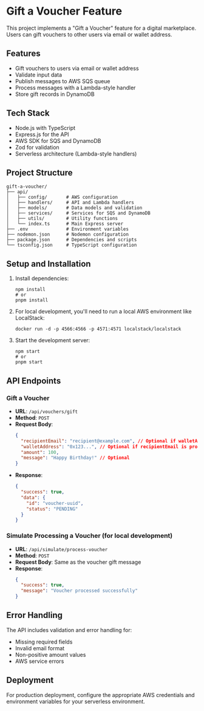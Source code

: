 # Gift a Voucher Feature

This project implements a "Gift a Voucher" feature for a digital marketplace. Users can gift vouchers to other users via email or wallet address.

## Features

- Gift vouchers to users via email or wallet address
- Validate input data
- Publish messages to AWS SQS queue
- Process messages with a Lambda-style handler
- Store gift records in DynamoDB

## Tech Stack

- Node.js with TypeScript
- Express.js for the API
- AWS SDK for SQS and DynamoDB
- Zod for validation
- Serverless architecture (Lambda-style handlers)

## Project Structure

```
gift-a-voucher/
├── api/
│   ├── config/       # AWS configuration
│   ├── handlers/     # API and Lambda handlers
│   ├── models/       # Data models and validation
│   ├── services/     # Services for SQS and DynamoDB
│   ├── utils/        # Utility functions
│   └── index.ts      # Main Express server
├── .env              # Environment variables
├── nodemon.json      # Nodemon configuration
├── package.json      # Dependencies and scripts
└── tsconfig.json     # TypeScript configuration
```

## Setup and Installation

1. Install dependencies:
   ```
   npm install
   # or
   pnpm install
   ```

2. For local development, you'll need to run a local AWS environment like LocalStack:
   ```
   docker run -d -p 4566:4566 -p 4571:4571 localstack/localstack
   ```

3. Start the development server:
   ```
   npm start
   # or
   pnpm start
   ```

## API Endpoints

### Gift a Voucher
- **URL**: `/api/vouchers/gift`
- **Method**: `POST`
- **Request Body**:
  ```json
  {
    "recipientEmail": "recipient@example.com", // Optional if walletAddress is provided
    "walletAddress": "0x123...", // Optional if recipientEmail is provided
    "amount": 100,
    "message": "Happy Birthday!" // Optional
  }
  ```
- **Response**:
  ```json
  {
    "success": true,
    "data": {
      "id": "voucher-uuid",
      "status": "PENDING"
    }
  }
  ```

### Simulate Processing a Voucher (for local development)
- **URL**: `/api/simulate/process-voucher`
- **Method**: `POST`
- **Request Body**: Same as the voucher gift message
- **Response**:
  ```json
  {
    "success": true,
    "message": "Voucher processed successfully"
  }
  ```

## Error Handling

The API includes validation and error handling for:
- Missing required fields
- Invalid email format
- Non-positive amount values
- AWS service errors

## Deployment

For production deployment, configure the appropriate AWS credentials and environment variables for your serverless environment.
